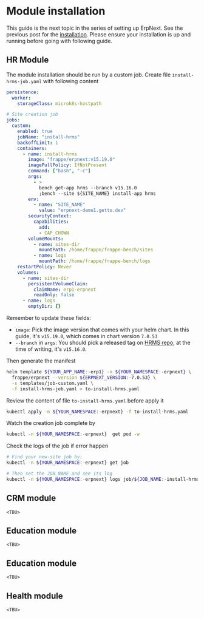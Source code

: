# Module installation

This guide is the next topic in the series of setting up ErpNext. See the previous post for the [installation](./simple-installation-microk8s). Please ensure your installation is up and running before going with following guide.

## HR Module

The module installation should be run by a custom job.
Create file `install-hrms-job.yaml` with following content

```yaml
persistence:
  worker:
    storageClass: microk8s-hostpath

# Site creation job
jobs:
  custom:
    enabled: true
    jobName: "install-hrms"
    backoffLimit: 1
    containers:
      - name: install-hrms
        image: "frappe/erpnext:v15.19.0"
        imagePullPolicy: IfNotPresent
        command: ["bash", "-c"]
        args:
          - >
            bench get-app hrms --branch v15.16.0
            ;bench --site ${SITE_NAME} install-app hrms
        env:
          - name: "SITE_NAME"
            value: "erpnext-demo1.getto.dev"
        securityContext:
          capabilities:
            add:
            - CAP_CHOWN
        volumeMounts:
          - name: sites-dir
            mountPath: /home/frappe/frappe-bench/sites
          - name: logs
            mountPath: /home/frappe/frappe-bench/logs
    restartPolicy: Never
    volumes: 
      - name: sites-dir
        persistentVolumeClaim:
          claimName: erp1-erpnext
          readOnly: false
      - name: logs
        emptyDir: {}
```

Remember to update these fields:

- `image`: Pick the image version that comes with your helm chart. In this guide, it's `v15.19.0`, which comes in chart version `7.0.53`
- `--branch` in `args`: You should pick a released tag on [HRMS repo](https://github.com/frappe/hrms/releases), at the time of writing, it's `v15.16.0`.

Then generate the manifest

```bash
helm template ${YOUR_APP_NAME:-erp1} -n ${YOUR_NAMESPACE:-erpnext} \
  frappe/erpnext --version ${ERPNEXT_VERSION:-7.0.53} \
  -s templates/job-custom.yaml \
  -f install-hrms-job.yaml > to-install-hrms.yaml
```

Review the content of file `to-install-hrms.yaml` before apply it

```bash
kubectl apply -n ${YOUR_NAMESPACE:-erpnext} -f to-install-hrms.yaml
```

Watch the creation job complete by

```bash
kubectl -n ${YOUR_NAMESPACE:-erpnext}  get pod -w
```

Check the logs of the job if error happen
```bash
# Find your new-site job by: 
kubectl -n ${YOUR_NAMESPACE:-erpnext} get job

# Then set the JOB_NAME and see its log
kubectl -n ${YOUR_NAMESPACE:-erpnext} logs job/${JOB_NAME:-install-hrms}
```

## CRM module

`<TBU>`

## Education module

`<TBU>`


## Education module

`<TBU>`

## Health module

`<TBU>`
